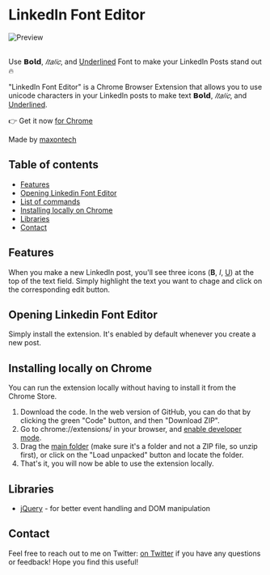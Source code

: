 # LinkedIn Font Editor

![Preview](preview.gif)
<br>
<br>

Use **𝗕𝗼𝗹𝗱**, *𝐼𝑡𝑎𝑙𝑖𝑐*, and <ins>Underlined</ins> Font to make your LinkedIn Posts stand out🔥

"LinkedIn Font Editor" is a Chrome Browser Extension that allows you to use unicode characters in 
your LinkedIn posts to make text **𝗕𝗼𝗹𝗱**, *𝐼𝑡𝑎𝑙𝑖𝑐*, and <ins>Underlined</ins>.


👉 Get it now [for Chrome](https://chromewebstore.google.com) 

Made by [maxontech](https://twitter.com/max_on_tech)

## Table of contents

- [Features](#features)
- [Opening Linkedin Font Editor](#opening-linkedin-font-editor)
- [List of commands](#list-of-commands)
- [Installing locally on Chrome](#installing-on-chrome)
- [Libraries](#libraries-used)
- [Contact](#contact)

## Features

When you make a new LinkedIn post, you'll see three icons (**B**, *I*, <ins>U</ins>) at the top of the text field.
Simply highlight the text you want to chage and click on the corresponding edit button.

## Opening Linkedin Font Editor

Simply install the extension. It's enabled by default whenever you create a new post.

## Installing locally on Chrome
You can run the extension locally without having to install it from the Chrome Store.

1. Download the code. In the web version of GitHub, you can do that by clicking the green "Code" button, and then "Download ZIP".
2. Go to chrome://extensions/ in your browser, and [enable developer mode](https://developer.chrome.com/docs/extensions/mv2/faq/#:~:text=You%20can%20start%20by%20turning,a%20packaged%20extension%2C%20and%20more.).
3. Drag the [main folder](https://github.com/maxontech/linkedin-font-editor/tree/master/main) (make sure it's a folder and not a ZIP file, so unzip first), or click on the "Load unpacked" button and locate the folder.
4. That's it, you will now be able to use the extension locally.

## Libraries

- [jQuery](https://jquery.com/) - for better event handling and DOM manipulation

## Contact

Feel free to reach out to me on Twitter: [on Twitter](https://twitter.com/max_on_tech) if you have any questions or feedback! Hope you find this useful!
